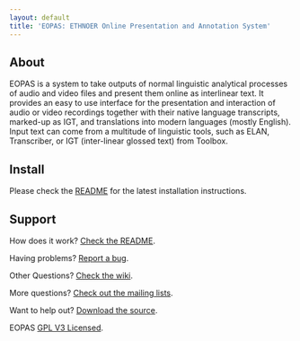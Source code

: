 ```yaml
---
layout: default
title: 'EOPAS: ETHNOER Online Presentation and Annotation System'
---
```


About
-----

EOPAS is a system to take outputs of normal linguistic analytical processes of
audio and video files and present them online as interlinear text. It provides
an easy to use interface for the presentation and interaction of audio or video
recordings together with their native language transcripts, marked-up as IGT,
and translations into modern languages (mostly English).  Input text can come
from a multitude of linguistic tools, such as ELAN, Transcriber, or IGT
(inter-linear glossed text) from Toolbox.


Install
-------

Please check the [README](https://github.com/eopas/eopas/blob/master/README.md)
for the latest installation instructions.


Support
-------

How does it work? [Check the README](https://github.com/eopas/eopas#readme).

Having problems? [Report a bug](http://github.com/eopas/eopas/issues).

Other Questions? [Check the wiki](https://github.com/eopas/eopas/wiki).

More questions? [Check out the mailing lists](http://sourceforge.net/projects/eopas/support).

Want to help out? [Download the source](http://github.com/eopas.eopas).

EOPAS <a href="http://en.wikipedia.org/wiki/GPL_License">GPL V3 Licensed</a>.


